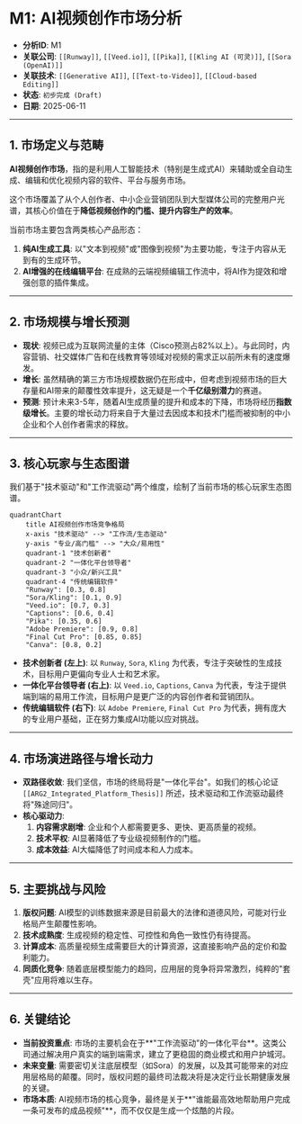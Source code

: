 # M1: AI视频创作市场分析

- **分析ID**: M1
- **关联公司**: `[[Runway]]`, `[[Veed.io]]`, `[[Pika]]`, `[[Kling AI (可灵)]]`, `[[Sora (OpenAI)]]`
- **关联技术**: `[[Generative AI]]`, `[[Text-to-Video]]`, `[[Cloud-based Editing]]`
- **状态**: `初步完成 (Draft)`
- **日期**: 2025-06-11

---

## 1. 市场定义与范畴

**AI视频创作市场**，指的是利用人工智能技术（特别是生成式AI）来辅助或全自动生成、编辑和优化视频内容的软件、平台与服务市场。

这个市场覆盖了从个人创作者、中小企业营销团队到大型媒体公司的完整用户光谱，其核心价值在于**降低视频创作的门槛、提升内容生产的效率**。

当前市场主要包含两类核心产品形态：
1.  **纯AI生成工具**: 以"文本到视频"或"图像到视频"为主要功能，专注于内容从无到有的生成环节。
2.  **AI增强的在线编辑平台**: 在成熟的云端视频编辑工作流中，将AI作为提效和增强创意的插件集成。

---

## 2. 市场规模与增长预测

- **现状**: 视频已成为互联网流量的主体（Cisco预测占82%以上）。与此同时，内容营销、社交媒体广告和在线教育等领域对视频的需求正以前所未有的速度爆发。
- **增长**: 虽然精确的第三方市场规模数据仍在形成中，但考虑到视频市场的巨大存量和AI带来的颠覆性效率提升，这无疑是一个**千亿级别潜力**的赛道。
- **预测**: 预计未来3-5年，随着AI生成质量的提升和成本的下降，市场将经历**指数级增长**。主要的增长动力将来自于大量过去因成本和技术门槛而被抑制的中小企业和个人创作者需求的释放。

---

## 3. 核心玩家与生态图谱

我们基于"技术驱动"和"工作流驱动"两个维度，绘制了当前市场的核心玩家生态图谱。

```mermaid
quadrantChart
    title AI视频创作市场竞争格局
    x-axis "技术驱动" --> "工作流/生态驱动"
    y-axis "专业/高门槛" --> "大众/易用性"
    quadrant-1 "技术创新者"
    quadrant-2 "一体化平台领导者"
    quadrant-3 "小众/新兴工具"
    quadrant-4 "传统编辑软件"
    "Runway": [0.3, 0.8]
    "Sora/Kling": [0.1, 0.9]
    "Veed.io": [0.7, 0.3]
    "Captions": [0.6, 0.4]
    "Pika": [0.35, 0.6]
    "Adobe Premiere": [0.9, 0.8]
    "Final Cut Pro": [0.85, 0.85]
    "Canva": [0.8, 0.2]
```

- **技术创新者 (左上)**: 以 `Runway`, `Sora`, `Kling` 为代表，专注于突破性的生成技术，目标用户更偏向专业人士和艺术家。
- **一体化平台领导者 (右上)**: 以 `Veed.io`, `Captions`, `Canva` 为代表，专注于提供端到端的易用工作流，目标用户是更广泛的内容创作者和营销团队。
- **传统编辑软件 (右下)**: 以 `Adobe Premiere`, `Final Cut Pro` 为代表，拥有庞大的专业用户基础，正在努力集成AI功能以应对挑战。

---

## 4. 市场演进路径与增长动力

- **双路径收敛**: 我们坚信，市场的终局将是"一体化平台"。如我们的核心论证 `[[ARG2_Integrated_Platform_Thesis]]` 所述，技术驱动和工作流驱动最终将"殊途同归"。
- **核心驱动力**:
    1. **内容需求剧增**: 企业和个人都需要更多、更快、更高质量的视频。
    2. **技术平权**: AI显著降低了专业级视频制作的门槛。
    3. **成本效益**: AI大幅降低了时间成本和人力成本。

---

## 5. 主要挑战与风险

1.  **版权问题**: AI模型的训练数据来源是目前最大的法律和道德风险，可能对行业格局产生颠覆性影响。
2.  **技术成熟度**: 生成视频的稳定性、可控性和角色一致性仍有待提高。
3.  **计算成本**: 高质量视频生成需要巨大的计算资源，这直接影响产品的定价和盈利能力。
4.  **同质化竞争**: 随着底层模型能力的趋同，应用层的竞争将异常激烈，纯粹的"套壳"应用将难以生存。

---

## 6. 关键结论

- **当前投资重点**: 市场的主要机会在于**"工作流驱动"的一体化平台**。这类公司通过解决用户真实的端到端需求，建立了更稳固的商业模式和用户护城河。
- **未来变量**: 需要密切关注底层模型（如Sora）的发展，以及其可能带来的对应用层格局的颠覆。同时，版权问题的最终司法裁决将是决定行业长期健康发展的关键。
- **市场本质**: AI视频市场的核心竞争，最终是关于**"谁能最高效地帮助用户完成一条可发布的成品视频"**，而不仅仅是生成一个炫酷的片段。 